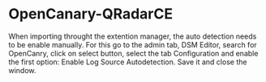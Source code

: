# OpenCanary-QRadarCE

When importing throught the extention manager, the auto detection needs to be enable manually. For this go to the admin tab, DSM Editor, search for OpenCanry, click on select button, select the tab Configuration and enable the first option: Enable Log Source Autodetection. Save it and close the window.
